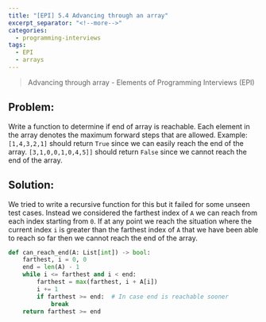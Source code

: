 ```yaml
---
title: "[EPI] 5.4 Advancing through an array"
excerpt_separator: "<!--more-->"
categories:
  - programming-interviews
tags:
  - EPI
  - arrays
---
```


> Advancing through array - Elements of Programming Interviews (EPI) 

<!--more-->

## **Problem**: 
Write a function to determine if end of array is reachable. Each element in the array denotes the maximum forward steps that are allowed. Example: `[1,4,3,2,1]` should return `True` since we can easily reach the end of the array. `[3,1,0,0,1,0,4,5]]` should return `False` since we cannot reach the end of the array.

## **Solution**:
We tried to write a recursive function for this but it failed for some unseen test cases. Instead we considered the farthest index of `A` we can reach from each index starting from `0`. If at any point we reach the situation where the current index `i` is greater than the farthest index of `A` that we have been able to reach so far then we cannot reach the end of the array.

~~~python
def can_reach_end(A: List[int]) -> bool:
    farthest, i = 0, 0
    end = len(A) - 1
    while i <= farthest and i < end:
        farthest = max(farthest, i + A[i])
        i += 1
        if farthest >= end:  # In case end is reachable sooner
            break
    return farthest >= end
~~~

